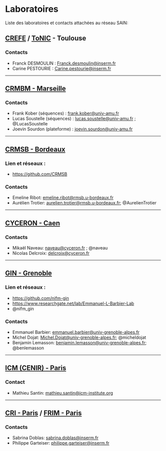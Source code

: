 # Laboratoires
Liste des laboratoires et contacts attachées au réseau SAIN:

## [CREFE](https://anexplo.genotoul.fr/exploration-non-invasive/) / [ToNIC](https://tonic.inserm.fr/) - Toulouse

### Contacts
* Franck DESMOULIN : Franck.desmoulin@inserm.fr
* Carine PESTOURIE : Carine.pestourie@inserm.fr

---

## [CRMBM - Marseille](https://crmbm.univ-amu.fr/)

### Contacts
* Frank Kober (séquences) : frank.kober@univ-amu.fr
* Lucas Soustelle (séquences) : lucas.soustelle@univ-amu.fr ; @LucasSoustelle
* Joevin Sourdon (plateforme) : joevin.sourdon@univ-amu.fr

---

## [CRMSB - Bordeaux](https://www.rmsb.u-bordeaux.fr/fr/)
### Lien et réseaux : 
* https://github.com/CRMSB

### Contacts
* Emeline Ribot: emeline.ribot@rmsb.u-bordeaux.fr
* Aurélien Trotier: aurelien.trotier@rmsb.u-bordeaux.fr; @AurelienTrotier

---

## [CYCERON - Caen](https://www.cyceron.fr/)

### Contacts
* Mikaël Naveau: naveau@cyceron.fr ; @naveau
* Nicolas Delcroix: delcroix@cyceron.fr

---

## [GIN - Grenoble](https://tinyurl.com/d9vx4b3h)
### Lien et réseaux : 
* https://github.com/nifm-gin
* https://www.researchgate.net/lab/Emmanuel-L-Barbier-Lab
* @nifm_gin

### Contacts
* Emmanuel Barbier: emmanuel.barbier@univ-grenoble-alpes.fr
* Michel Dojat: Michel.Dojat@univ-grenoble-alpes.fr; @micheldojat
* Benjamin Lemasson: benjamin.lemasson@univ-grenoble-alpes.fr; @benlemasson

---

## [ICM (CENIR) - Paris](https://institutducerveau-icm.org/en/cenir-irm-en/)

### Contact

* Mathieu Santin: mathieu.santin@icm-institute.org

---

## [CRI - Paris](https://cri1149.fr/) / [FRIM - Paris](https://plateformes.u-paris.fr/federation-de-recherche-en-imagerie-multimodale-frim/)

### Contacts

* Sabrina Doblas: sabrina.doblas@inserm.fr
* Philippe Garteiser: philippe.garteiser@inserm.fr
